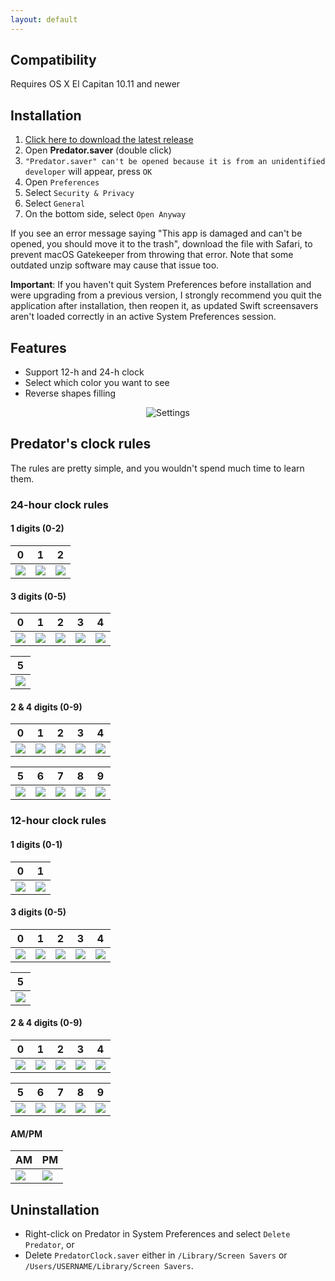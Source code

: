 ```yaml
---
layout: default
---
```


## Compatibility

Requires OS X El Capitan 10.11 and newer

## Installation

1. [Click here to download the latest release](https://github.com/vpeschenkov/Predator/releases/download/1.0.5/Predator.saver.zip)
2. Open **Predator.saver** (double click)
3. `"Predator.saver" can't be opened because it is from an unidentified developer` will appear, press `OK`
4. Open `Preferences`
5. Select `Security & Privacy`
6. Select `General`
7. On the bottom side, select `Open Anyway`

If you see an error message saying "This app is damaged and can't be opened, you should move it to the trash", download the file with Safari, to prevent macOS Gatekeeper from throwing that error. Note that some outdated unzip software may cause that issue too.

**Important**: If you haven't quit System Preferences before installation and were upgrading from a previous version, I strongly recommend you quit the application after installation, then reopen it, as updated Swift screensavers aren't loaded correctly in an active System Preferences session.

## Features

- Support 12-h and 24-h clock 
- Select which color you want to see
- Reverse shapes filling

<p align="center">
  <img alt="Settings" src="assets/settings.png">
</p>

## Predator's clock rules

The rules are pretty simple, and you wouldn't spend much time to learn them.

### 24-hour clock rules

#### 1 digits (0-2)

| 0                                                                     | 1                                                                     | 2                                                                      |
|-----------------------------------------------------------------------|-----------------------------------------------------------------------|------------------------------------------------------------------------|
| <img src="assets/24-h%20clock/1st%20digit/24h-1-0.png"> | <img src="assets/24-h%20clock/1st%20digit/24h-1-1.png"> | <img src="assets/24-h%20clock/1st%20digit/24h-1-2.png">  |

#### 3 digits (0-5)

| 0                                                                     | 1                                                                     | 2                                                                     | 3                                                                     | 4                                                                     |
|-----------------------------------------------------------------------|-----------------------------------------------------------------------|-----------------------------------------------------------------------|-----------------------------------------------------------------------|-----------------------------------------------------------------------|
| <img src="assets/24-h%20clock/3rd%20digit/24h-3-0.png"> | <img src="assets/24-h%20clock/3rd%20digit/24h-3-1.png"> | <img src="assets/24-h%20clock/3rd%20digit/24h-3-2.png"> | <img src="assets/24-h%20clock/3rd%20digit/24h-3-3.png"> | <img src="assets/24-h%20clock/3rd%20digit/24h-3-4.png"> |

| 5                                                                     |
|-----------------------------------------------------------------------|
| <img src="assets/24-h%20clock/3rd%20digit/24h-3-5.png"> |


#### 2 & 4 digits (0-9)

| 0                                                                                 | 1                                                                                 | 2                                                                                 | 3                                                                                 | 4                                                                                 |
|-----------------------------------------------------------------------------------|-----------------------------------------------------------------------------------|-----------------------------------------------------------------------------------|-----------------------------------------------------------------------------------|-----------------------------------------------------------------------------------|
| <img src="assets/24-h%20clock/2nd%20&%204th%20digits/24h-24-0.png"> | <img src="assets/24-h%20clock/2nd%20&%204th%20digits/24h-24-1.png"> | <img src="assets/24-h%20clock/2nd%20&%204th%20digits/24h-24-2.png"> | <img src="assets/24-h%20clock/2nd%20&%204th%20digits/24h-24-3.png"> | <img src="assets/24-h%20clock/2nd%20&%204th%20digits/24h-24-4.png"> |

| 5                                                                                 | 6                                                                                 | 7                                                                                 | 8                                                                                 | 9                                                                                 |
|-----------------------------------------------------------------------------------|-----------------------------------------------------------------------------------|-----------------------------------------------------------------------------------|-----------------------------------------------------------------------------------|-----------------------------------------------------------------------------------|
| <img src="assets/24-h%20clock/2nd%20&%204th%20digits/24h-24-5.png"> | <img src="assets/24-h%20clock/2nd%20&%204th%20digits/24h-24-6.png"> | <img src="assets/24-h%20clock/2nd%20&%204th%20digits/24h-24-7.png"> | <img src="assets/24-h%20clock/2nd%20&%204th%20digits/24h-24-8.png"> | <img src="assets/24-h%20clock/2nd%20&%204th%20digits/24h-24-9.png"> |

### 12-hour clock rules

#### 1 digits (0-1)

| 0                                                                     | 1                                                                     |
|-----------------------------------------------------------------------|-----------------------------------------------------------------------|
| <img src="assets/12-h%20clock/1st%20digit/12h-1-0.png"> | <img src="assets/12-h%20clock/1st%20digit/12h-1-1.png"> |

#### 3 digits (0-5)

| 0                                                                     | 1                                                                     | 2                                                                     | 3                                                                     | 4                                                                     |
|-----------------------------------------------------------------------|-----------------------------------------------------------------------|-----------------------------------------------------------------------|-----------------------------------------------------------------------|-----------------------------------------------------------------------|
| <img src="assets/12-h%20clock/3rd%20digit/12h-3-0.png"> | <img src="assets/12-h%20clock/3rd%20digit/12h-3-1.png"> | <img src="assets/12-h%20clock/3rd%20digit/12h-3-2.png"> | <img src="assets/12-h%20clock/3rd%20digit/12h-3-3.png"> | <img src="assets/12-h%20clock/3rd%20digit/12h-3-4.png"> |

| 5                                                                     |
|-----------------------------------------------------------------------|
| <img src="assets/12-h%20clock/3rd%20digit/12h-3-5.png"> |

#### 2 & 4 digits (0-9)

| 0                                                                                 | 1                                                                                 | 2                                                                                 | 3                                                                                 | 4                                                                                 |
|-----------------------------------------------------------------------------------|-----------------------------------------------------------------------------------|-----------------------------------------------------------------------------------|-----------------------------------------------------------------------------------|-----------------------------------------------------------------------------------|
| <img src="assets/12-h%20clock/2nd%20&%204th%20digits/12h-24-0.png"> | <img src="assets/12-h%20clock/2nd%20&%204th%20digits/12h-24-1.png"> | <img src="assets/12-h%20clock/2nd%20&%204th%20digits/12h-24-2.png"> | <img src="assets/12-h%20clock/2nd%20&%204th%20digits/12h-24-3.png"> | <img src="assets/12-h%20clock/2nd%20&%204th%20digits/12h-24-4.png"> |

| 5                                                                                 | 6                                                                                 | 7                                                                                 | 8                                                                                 | 9                                                                                 |
|-----------------------------------------------------------------------------------|-----------------------------------------------------------------------------------|-----------------------------------------------------------------------------------|-----------------------------------------------------------------------------------|-----------------------------------------------------------------------------------|
| <img src="assets/12-h%20clock/2nd%20&%204th%20digits/12h-24-5.png"> | <img src="assets/12-h%20clock/2nd%20&%204th%20digits/12h-24-6.png"> | <img src="assets/12-h%20clock/2nd%20&%204th%20digits/12h-24-7.png"> | <img src="assets/12-h%20clock/2nd%20&%204th%20digits/12h-24-8.png"> | <img src="assets/12-h%20clock/2nd%20&%204th%20digits/12h-24-9.png"> |

#### AM/PM

| AM     | PM     |
|--------|--------|
| ![][AM]| ![][PM]|

## Uninstallation 

- Right-click on Predator in System Preferences and select `Delete Predator`, or
- Delete `PredatorClock.saver` either in `/Library/Screen Savers` or `/Users/USERNAME/Library/Screen Savers`.

[AM]: assets/AM:PM/AM.png
[PM]: assets/AM:PM/PM.png
